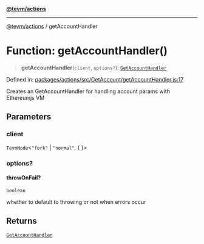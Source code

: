 [**@tevm/actions**](../README.md)

***

[@tevm/actions](../globals.md) / getAccountHandler

# Function: getAccountHandler()

> **getAccountHandler**(`client`, `options?`): [`GetAccountHandler`](../type-aliases/GetAccountHandler.md)

Defined in: [packages/actions/src/GetAccount/getAccountHandler.js:17](https://github.com/evmts/tevm-monorepo/blob/main/packages/actions/src/GetAccount/getAccountHandler.js#L17)

Creates an GetAccountHandler for handling account params with Ethereumjs VM

## Parameters

### client

`TevmNode`\<`"fork"` \| `"normal"`, \{ \}\>

### options?

#### throwOnFail?

`boolean`

whether to default to throwing or not when errors occur

## Returns

[`GetAccountHandler`](../type-aliases/GetAccountHandler.md)
